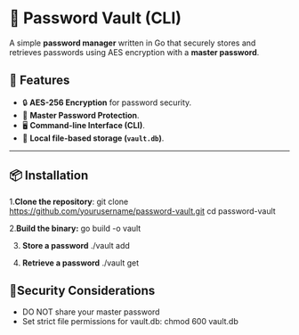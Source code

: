 # 🔐 Password Vault (CLI)
A simple **password manager** written in Go that securely stores and retrieves passwords using AES encryption with a **master password**.

## 🚀 Features
- 🔒 **AES-256 Encryption** for password security.
- 🔑 **Master Password Protection**.
- 🖥️ **Command-line Interface (CLI)**.
- 💾 **Local file-based storage (`vault.db`)**.

---

## 📦 Installation

1.**Clone the repository**:
git clone https://github.com/yourusername/password-vault.git
cd password-vault

2.**Build the binary:**
 go build -o vault

3. **Store a password**
./vault add <service> <password>

4. **Retrieve a password**
./vault get <service>

## 🔑Security Considerations
- DO NOT share your master password
- Set strict file permissions for vault.db:
  chmod 600 vault.db
